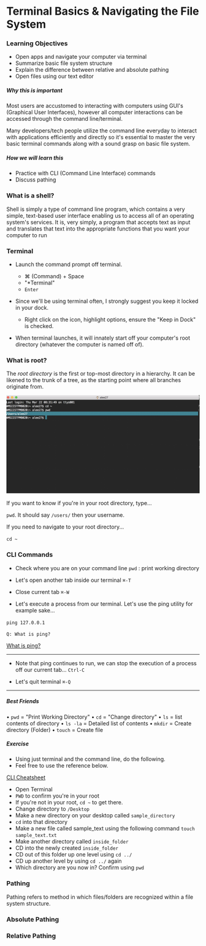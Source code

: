 # Terminal Basics & Navigating the File System

### Learning Objectives
- Open apps and navigate your computer via terminal
- Summarize basic file system structure
- Explain the difference between relative and absolute pathing
- Open files using our text editor

##### Why this is important

Most users are accustomed to interacting with computers using GUI's (Graphical User Interfaces), however all computer interactions can be accessed through the command line/terminal. 

Many developers/tech people utilize the command line everyday to interact with applications efficiently and directly so it's essential to master the very basic terminal commands along with a sound grasp on basic file system.

##### How we will learn this

- Practice with CLI (Command Line Interface) commands
- Discuss pathing

### What is a shell?

Shell is simply a type of command line program, which contains a very simple, text-based user interface enabling us to access all of an operating system's services. It is, very simply, a program that accepts text as input and translates that text into the appropriate functions that you want your computer to run

### Terminal

- Launch the command prompt off terminal.
	- ⌘ (Command) + Space
	- "*Terminal"
	- `Enter`
- Since we'll be using terminal often, I strongly suggest you keep it locked in your dock.
	- Right click on the icon, highlight options, ensure the "Keep in Dock" is checked.

- When terminal launches, it will innately start off your computer's root directory (whatever the computer is named off of).

### What is root?

The *root directory* is the first or top-most directory in a hierarchy. It can be likened to the trunk of a tree, as the starting point where all branches originate from.

<img src="images/term2.png">

If you want to know if you're in your root directory, type...

`pwd`.  It should say `/users/` then your username.

If you need to navigate to your root directory...

`cd ~`  

### CLI Commands

- Check where you are on your command line
`pwd` : print working directory

- Let's open another tab inside our terminal
`⌘-T`

- Close current tab
`⌘-W`

- Let's execute a process from our terminal. Let's use the ping utility for example sake...

`ping 127.0.0.1`

```
Q: What is ping?
```

[What is ping?](https://en.wikipedia.org/wiki/Ping_(networking_utility))

-----

- Note that ping continues to run, we can stop the execution of a process off our current tab...
`Ctrl-C`

- Let's quit terminal
`⌘-Q`

-----

##### Best Friends
• `pwd` = "Print Working Directory"
• `cd` = "Change directory"
• `ls` = list contents of directory
• `ls -la` = Detailed list of contents
• `mkdir` = Create directory (Folder)
• `touch` = Create file

##### Exercise 

- Using just terminal and the command line, do the following.
- Feel free to use the reference below.

[CLI Cheatsheet](http://www.git-tower.com/blog/command-line-cheat-sheet/)

- Open Terminal
- `PWD` to confirm you're in your root
- If you're not in your root, `cd ~` to get there.
- Change directory to `/Desktop`
- Make a new directory on your desktop called `sample_directory`
- `cd` into that directory
- Make a new file called sample_text using the following command `touch sample_text.txt`
- Make another directory called `inside_folder`
- CD into the newly created `inside_folder`
- CD out of this folder up one level using `cd ../`
- CD up another level by using `cd ../` again
- Which directory are you now in? Confirm using `pwd`


### Pathing

Pathing refers to method in which files/folders are recognized within a file system structure.

### Absolute Pathing



### Relative Pathing

